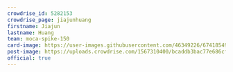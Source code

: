 ```yaml
---
crowdrise_id: 5282153
crowdrise_page: jiajunhuang
firstname: Jiajun
lastname: Huang
team: moca-spike-150
card-image: https://user-images.githubusercontent.com/46349226/67418549-f83b9800-f598-11e9-928b-666227e841a8.PNG
post-image: https://uploads.crowdrise.com/1567310400/bcaddb3bac77e686cf522578cb35cbb6.jpg
official: true
---
```



                            
